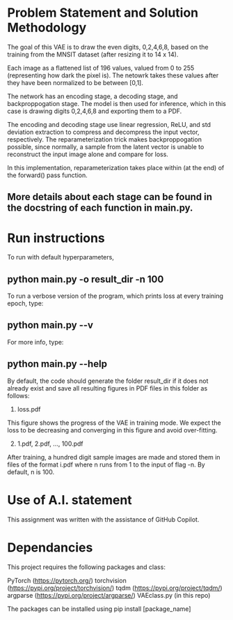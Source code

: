 # Problem Statement and Solution Methodology
The goal of this VAE is to draw the even digits, 0,2,4,6,8, based on the training from the MNSIT dataset (after resizing it to 14 x 14).

Each image as a flattened list of 196 values, valued from 0 to 255 (representing how dark the pixel is). 
The netowrk takes these values after they have been normalized to be between [0,1].

The network has an encoding stage, a decoding stage, and backproppogation stage. The model is then used for inference, which
in this case is drawing digits 0,2,4,6,8 and exporting them to a PDF.

The encoding and decoding stage use linear regression, ReLU, and std deviation extraction to compress and decompress the
input vector, respectively. The reparameterization trick makes backproppogation possible, since normally, a sample from the 
latent vector is unable to reconstruct the input image alone and compare for loss.

In this implementation, reparameterization takes place within (at the end) of the forward() pass function.

## More details about each stage can be found in the docstring of each function in main.py.

# Run instructions
To run with default hyperparameters,

## python main.py -o result_dir -n 100


To run a verbose version of the program, which prints loss at every training epoch, type:

python main.py --v
--------------------------------

For more info, type:

python main.py --help
--------------------------------

By default, the code should generate the folder result_dir if it does not already exist and
save all resulting figures in PDF files in this folder as follows:

1) loss.pdf

This figure shows the progress of the VAE in training mode. We expect the loss
to be decreasing and converging in this figure and avoid over-fitting.

2) 1.pdf, 2.pdf, ..., 100.pdf

After training, a hundred digit sample images are made and stored
them in files of the format i.pdf where n runs from 1 to the input of flag -n.
By default, n is 100.


# Use of A.I. statement
This assignment was written with the assistance of GitHub Copilot.

# Dependancies
This project requires the following packages and class:

PyTorch (https://pytorch.org/)
torchvision (https://pypi.org/project/torchvision/)
tqdm (https://pypi.org/project/tqdm/)
argparse (https://pypi.org/project/argparse/)
VAEclass.py (in this repo)

The packages can be installed using pip install [package_name]
